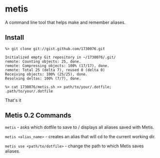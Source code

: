 metis
=====

A command line tool that helps make and remember aliases.

Install
-------

```
%> git clone git://gist.github.com/1730076.git

Initialized empty Git repository in ~/1730076/.git/
remote: Counting objects: 25, done.
remote: Compressing objects: 100% (17/17), done.
remote: Total 25 (delta 7), reused 0 (delta 0)
Receiving objects: 100% (25/25), done.
Resolving deltas: 100% (7/7), done.

%> cat 1730076/metis.sh >> path/to/your/.dotfile; .path/to/your/.dotfile
```

That's it

Metis 0.2 Commands
------------------

`metis` - asks which dotfile to save to / displays all aliases saved with Metis.

`metis <alias_name>` - creates an alias that will cd to the current working dir.

`metis use <path/to/dotfile>` - change the path to which Metis saves aliases.